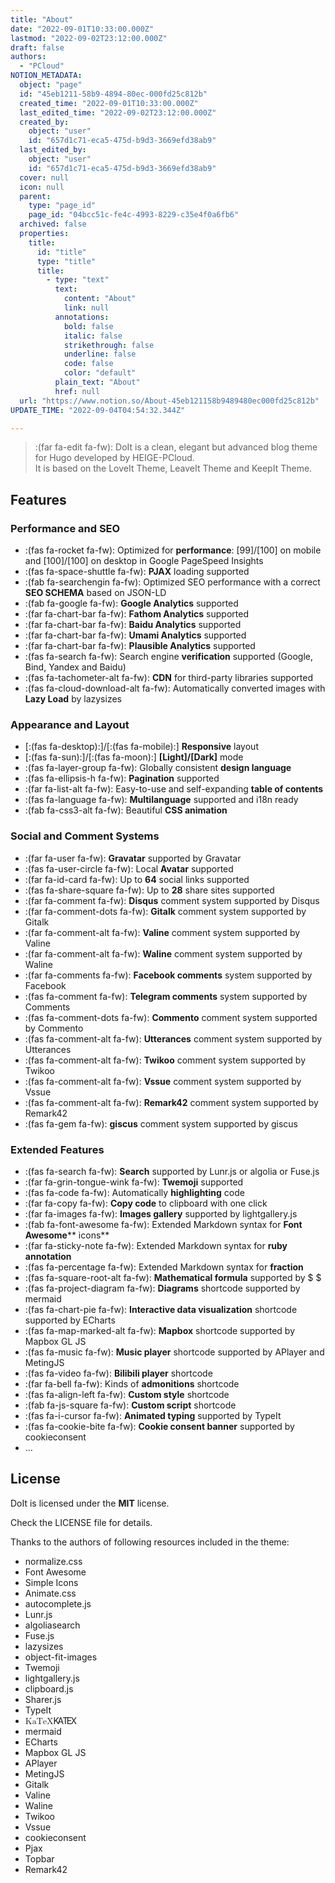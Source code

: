 ```yaml
---
title: "About"
date: "2022-09-01T10:33:00.000Z"
lastmod: "2022-09-02T23:12:00.000Z"
draft: false
authors:
  - "PCloud"
NOTION_METADATA:
  object: "page"
  id: "45eb1211-58b9-4894-80ec-000fd25c812b"
  created_time: "2022-09-01T10:33:00.000Z"
  last_edited_time: "2022-09-02T23:12:00.000Z"
  created_by:
    object: "user"
    id: "657d1c71-eca5-475d-b9d3-3669efd38ab9"
  last_edited_by:
    object: "user"
    id: "657d1c71-eca5-475d-b9d3-3669efd38ab9"
  cover: null
  icon: null
  parent:
    type: "page_id"
    page_id: "04bcc51c-fe4c-4993-8229-c35e4f0a6fb6"
  archived: false
  properties:
    title:
      id: "title"
      type: "title"
      title:
        - type: "text"
          text:
            content: "About"
            link: null
          annotations:
            bold: false
            italic: false
            strikethrough: false
            underline: false
            code: false
            color: "default"
          plain_text: "About"
          href: null
  url: "https://www.notion.so/About-45eb121158b9489480ec000fd25c812b"
UPDATE_TIME: "2022-09-04T04:54:32.344Z"

---
```

<link rel="stylesheet" href="https://cdn.jsdelivr.net/npm/katex@0.16.2/dist/katex.min.css" integrity="sha384-bYdxxUwYipFNohQlHt0bjN/LCpueqWz13HufFEV1SUatKs1cm4L6fFgCi1jT643X" crossorigin="anonymous">


> :(far fa-edit fa-fw): DoIt is a clean, elegant but advanced blog theme for Hugo developed by HEIGE-PCloud.  
> It is based on the LoveIt Theme, LeaveIt Theme and KeepIt Theme.


## Features


### Performance and SEO

- :(fas fa-rocket fa-fw): Optimized for **performance**: [99]/[100] on mobile and [100]/[100] on desktop in Google PageSpeed Insights
- :(fas fa-space-shuttle fa-fw): **PJAX** loading supported
- :(fab fa-searchengin fa-fw): Optimized SEO performance with a correct **SEO SCHEMA** based on JSON-LD
- :(fab fa-google fa-fw): **Google Analytics** supported
- :(far fa-chart-bar fa-fw): **Fathom Analytics** supported
- :(far fa-chart-bar fa-fw): **Baidu Analytics** supported
- :(far fa-chart-bar fa-fw): **Umami Analytics** supported
- :(far fa-chart-bar fa-fw): **Plausible Analytics** supported
- :(fas fa-search fa-fw): Search engine **verification** supported (Google, Bind, Yandex and Baidu)
- :(fas fa-tachometer-alt fa-fw): **CDN** for third-party libraries supported
- :(fas fa-cloud-download-alt fa-fw): Automatically converted images with **Lazy Load** by lazysizes

### Appearance and Layout

- [:(fas fa-desktop):]/[:(fas fa-mobile):] **Responsive** layout
- [:(fas fa-sun):]/[:(fas fa-moon):] **[Light]/[Dark]** mode
- :(fas fa-layer-group fa-fw): Globally consistent **design language**
- :(fas fa-ellipsis-h fa-fw): **Pagination** supported
- :(far fa-list-alt fa-fw): Easy-to-use and self-expanding **table of contents**
- :(fas fa-language fa-fw): **Multilanguage** supported and i18n ready
- :(fab fa-css3-alt fa-fw): Beautiful **CSS animation**

### Social and Comment Systems

- :(far fa-user fa-fw): **Gravatar** supported by Gravatar
- :(fas fa-user-circle fa-fw): Local **Avatar** supported
- :(far fa-id-card fa-fw): Up to **64** social links supported
- :(fas fa-share-square fa-fw): Up to **28** share sites supported
- :(far fa-comment fa-fw): **Disqus** comment system supported by Disqus
- :(far fa-comment-dots fa-fw): **Gitalk** comment system supported by Gitalk
- :(far fa-comment-alt fa-fw): **Valine** comment system supported by Valine
- :(far fa-comment-alt fa-fw): **Waline** comment system supported by Waline
- :(far fa-comments fa-fw): **Facebook comments** system supported by Facebook
- :(fas fa-comment fa-fw): **Telegram comments** system supported by Comments
- :(fas fa-comment-dots fa-fw): **Commento** comment system supported by Commento
- :(fas fa-comment-alt fa-fw): **Utterances** comment system supported by Utterances
- :(fas fa-comment-alt fa-fw): **Twikoo** comment system supported by Twikoo
- :(fas fa-comment-alt fa-fw): **Vssue** comment system supported by Vssue
- :(fas fa-comment-alt fa-fw): **Remark42** comment system supported by Remark42
- :(fas fa-gem fa-fw): **giscus** comment system supported by giscus

### Extended Features

- :(fas fa-search fa-fw): **Search** supported by Lunr.js or algolia or Fuse.js
- :(far fa-grin-tongue-wink fa-fw): **Twemoji** supported
- :(fas fa-code fa-fw): Automatically **highlighting** code
- :(far fa-copy fa-fw): **Copy code** to clipboard with one click
- :(far fa-images fa-fw): **Images gallery** supported by lightgallery.js
- :(fab fa-font-awesome fa-fw): Extended Markdown syntax for **Font Awesome**** icons**
- :(far fa-sticky-note fa-fw): Extended Markdown syntax for **ruby annotation**
- :(fas fa-percentage fa-fw): Extended Markdown syntax for **fraction**
- :(fas fa-square-root-alt fa-fw): **Mathematical formula** supported by $ $
- :(fas fa-project-diagram fa-fw): **Diagrams** shortcode supported by mermaid
- :(fas fa-chart-pie fa-fw): **Interactive data visualization** shortcode supported by ECharts
- :(fas fa-map-marked-alt fa-fw): **Mapbox** shortcode supported by Mapbox GL JS
- :(fas fa-music fa-fw): **Music player** shortcode supported by APlayer and MetingJS
- :(fas fa-video fa-fw): **Bilibili player** shortcode
- :(far fa-bell fa-fw): Kinds of **admonitions** shortcode
- :(fas fa-align-left fa-fw): **Custom style** shortcode
- :(fab fa-js-square fa-fw): **Custom script** shortcode
- :(fas fa-i-cursor fa-fw): **Animated typing** supported by TypeIt
- :(fas fa-cookie-bite fa-fw): **Cookie consent banner** supported by cookieconsent
- …

## License


DoIt is licensed under the **MIT** license.


Check the LICENSE file for details.


Thanks to the authors of following resources included in the theme:

- normalize.css
- Font Awesome
- Simple Icons
- Animate.css
- autocomplete.js
- Lunr.js
- algoliasearch
- Fuse.js
- lazysizes
- object-fit-images
- Twemoji
- lightgallery.js
- clipboard.js
- Sharer.js
- TypeIt
- <span class="katex"><span class="katex-mathml"><math xmlns="http://www.w3.org/1998/Math/MathML"><semantics><mrow><mtext>KaTeX</mtext></mrow><annotation encoding="application/x-tex">\KaTeX</annotation></semantics></math></span><span class="katex-html" aria-hidden="true"><span class="base"><span class="strut" style="height:0.8988em;vertical-align:-0.2155em;"></span><span class="mord text"><span class="mord textrm">K</span><span class="mspace" style="margin-right:-0.17em;"></span><span class="vlist-t"><span class="vlist-r"><span class="vlist" style="height:0.6833em;"><span style="top:-2.905em;"><span class="pstrut" style="height:2.7em;"></span><span class="mord"><span class="mord textrm mtight sizing reset-size6 size3">A</span></span></span></span></span></span><span class="mspace" style="margin-right:-0.15em;"></span><span class="mord text"><span class="mord textrm">T</span><span class="mspace" style="margin-right:-0.1667em;"></span><span class="vlist-t vlist-t2"><span class="vlist-r"><span class="vlist" style="height:0.4678em;"><span style="top:-2.7845em;"><span class="pstrut" style="height:3em;"></span><span class="mord"><span class="mord textrm">E</span></span></span></span><span class="vlist-s">​</span></span><span class="vlist-r"><span class="vlist" style="height:0.2155em;"><span></span></span></span></span><span class="mspace" style="margin-right:-0.125em;"></span><span class="mord textrm">X</span></span></span></span></span></span>
- mermaid
- ECharts
- Mapbox GL JS
- APlayer
- MetingJS
- Gitalk
- Valine
- Waline
- Twikoo
- Vssue
- cookieconsent
- Pjax
- Topbar
- Remark42

